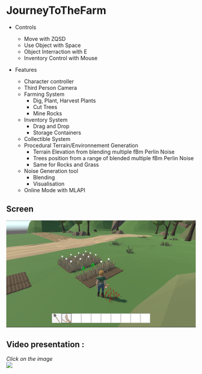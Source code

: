 # JourneyToTheFarm

- Controls
  - Move with ZQSD
  - Use Object with Space
  - Object Interraction with E
  - Inventory Control with Mouse

- Features
  - Character controller
  - Third Person Camera
  - Farming System
    - Dig, Plant, Harvest Plants
    - Cut Trees
    - Mine Rocks
  - Inventory System
    - Drag and Drop
    - Storage Containers
  - Collectible System
  - Procedural Terrain/Environnement Generation
    - Terrain Elevation from blending multiple fBm Perlin Noise
    - Trees position from a range of blended multiple fBm Perlin Noise
    - Same for Rocks and Grass
  - Noise Generation tool
    - Blending
    - Visualisation
  - Online Mode with MLAPI

## Screen
![](https://github.com/QuentinLadoire/JourneyToTheFarm/blob/main/Screen/2.png)
## Video presentation :
*Click on the image*  
[![](https://img.youtube.com/vi/84DG06C5vnk/0.jpg)](https://www.youtube.com/watch?v=84DG06C5vnk)
